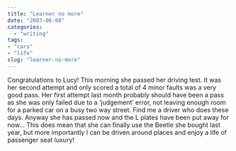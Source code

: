 ```yaml
---
title: "Learner no more"
date: "2007-06-08"
categories: 
  - "writing"
tags:
- "cars"
- "life"
slug: "learner-no-more"
---
```


Congratulations to Lucy! This morning she passed her driving test. It was her second attempt and only scored a total of 4 minor faults was a very good pass. Her first attempt last month probably should have been a pass as she was only failed due to a ‘judgement’ error, not leaving enough room for a parked car on a busy two way street. Find me a driver who does these days. Anyway she has passed now and the L plates have been put away for now… This does mean that she can finally use the Beetle she bought last year, but more importantly I can be driven around places and enjoy a life of passenger seat luxury!
